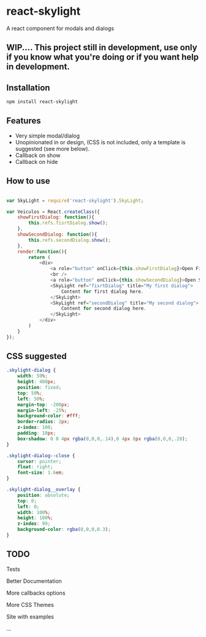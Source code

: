 react-skylight
==============

A react component for modals and dialogs

## WIP.... This project still in development, use only if you know what you're doing or if you want help in development.


Installation
------------

```sh
npm install react-skylight
```


Features
--------

- Very simple modal/dialog
- Unopinionated in or design, (CSS is not included, only a template is suggested (see more below).
- Callback on show
- Callback on hide




How to use
--------------------

```js

var SkyLight = require('react-skylight').SkyLight;

var Veiculos = React.createClass({
    showFirstDialog: function(){
        this.refs.fisrtDialog.show();
    },
    showSecondDialog: function(){
        this.refs.secondDialog.show();
    },
    render:function(){
        return (
            <div>
                <a role="button" onClick={this.showFirstDialog}>Open First</a>
                <br />
                <a role="button" onClick={this.showSecondDialog}>Open Second</a>
                <SkyLight ref="fisrtDialog" title="My first dialog">
                    Content for first dialog here.
                </SkyLight>
                <SkyLight ref="secondDialog" title="My second dialog">
                    Content for second dialog here.
                </SkyLight>
            </div>
        )
    }
});
```



CSS suggested
--------------------

```css
.skylight-dialog {
    width: 50%;
    height: 400px;
    position: fixed;
    top: 50%;
    left: 50%;
    margin-top: -200px;
    margin-left: -25%;
    background-color: #fff;
    border-radius: 2px;
    z-index: 100;
    padding: 10px;
    box-shadow: 0 0 4px rgba(0,0,0,.14),0 4px 8px rgba(0,0,0,.28);
}

.skylight-dialog--close {
    cursor: pointer;
    float: right;
    font-size: 1.6em;
}

.skylight-dialog__overlay {
    position: absolute;
    top: 0;
    left: 0;
    width: 100%;
    height: 100%;
    z-index: 99;
    background-color: rgba(0,0,0,0.3);
}
```



TODO
--------------------

Tests

Better Documentation

More callbacks options

More CSS Themes

Site with examples

...
